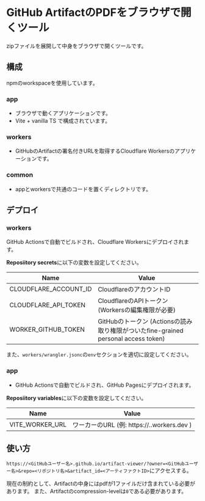 # GitHub ArtifactのPDFをブラウザで開くツール

zipファイルを展開して中身をブラウザで開くツールです。

## 構成

npmのworkspaceを使用しています。

### app

- ブラウザで動くアプリケーションです。
- Vite + vanilla TS で構成されています。

### workers

- GitHubのArtifactの署名付きURLを取得するCloudflare Workersのアプリケーションです。

### common

- appとworkersで共通のコードを置くディレクトリです。

## デプロイ

### workers

GitHub Actionsで自動でビルドされ、Cloudflare Workersにデプロイされます。

**Reposiitory secrets**に以下の変数を設定してください。

| Name                  | Value                                                                              |
| --------------------- | ---------------------------------------------------------------------------------- |
| CLOUDFLARE_ACCOUNT_ID | CloudflareのアカウントID                                                           |
| CLOUDFLARE_API_TOKEN  | CloudflareのAPIトークン (Workersの編集権限が必要)                                  |
| WORKER_GITHUB_TOKEN   | GitHubのトークン (Actionsの読み取り権限がついたfine-grained personal access token) |

また、`workers/wrangler.jsonc`の`env`セクションを適切に設定してください。

### app

- GitHub Actionsで自動でビルドされ、GitHub Pagesにデプロイされます。

**Reposiitory variables**に以下の変数を設定してください。

| Name            | Value                                        |
| --------------- | -------------------------------------------- |
| VITE_WORKER_URL | ワーカーのURL (例: https://_._.workers.dev ) |

## 使い方

`https://<GitHubユーザー名>.github.io/artifact-viewer/?owner=<GitHubユーザー名>&repo=<リポジトリ名>&artifact_id=<アーティファクトID>`にアクセスする。

現在の制約として、Artifactの中身にはpdfが1ファイルだけ含まれている必要があります。
また、Artifactのcompression-levelは`0`である必要があります。
